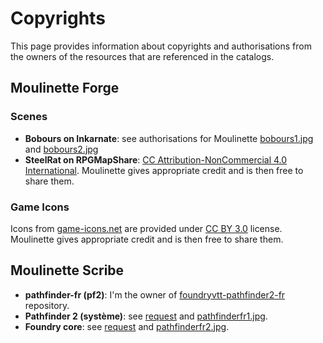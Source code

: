 # Copyrights

This page provides information about copyrights and authorisations from the owners of the resources that are referenced in the catalogs.

## Moulinette Forge

### Scenes

* **Bobours on Inkarnate**: see authorisations for Moulinette [bobours1.jpg](bobours1.jpg) and [bobours2.jpg](bobours2.jpg)
* **SteelRat on RPGMapShare**: [CC Attribution-NonCommercial 4.0 International](https://creativecommons.org/licenses/by-nc/4.0/). Moulinette gives appropriate credit and is then free to share them.

### Game Icons

Icons from [game-icons.net](https://game-icons.net/) are provided under [CC BY 3.0](https://creativecommons.org/licenses/by/3.0/) license. Moulinette gives appropriate credit and is then free to share them.

## Moulinette Scribe

* **pathfinder-fr (pf2)**: I'm the owner of [foundryvtt-pathfinder2-fr](https://gitlab.com/pathfinder-fr/foundryvtt-pathfinder2-fr) repository.
* **Pathfinder 2 (système)**: see [request](https://gitlab.com/pathfinder-fr/foundryvtt-pathfinder2e-lang-fr/-/issues/2) and [pathfinderfr1.jpg](pathfinderfr1.jpg).
* **Foundry core**: see [request](https://gitlab.com/baktov.sugar/foundryvtt-lang-fr-fr/-/issues/6) and [pathfinderfr2.jpg](pathfinderfr2.jpg).
